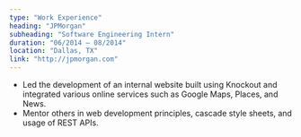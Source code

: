 ```yaml
---
type: "Work Experience"
heading: "JPMorgan"
subheading: "Software Engineering Intern"
duration: "06/2014 – 08/2014"
location: "Dallas, TX"
link: "http://jpmorgan.com"
---
```


+ Led the development of an internal website built using Knockout and integrated various online services such as Google Maps, Places, and News.
+ Mentor others in web development principles, cascade style sheets, and usage of REST APIs.